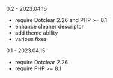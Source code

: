 0.2 - 2023.04.16
- require Dotclear 2.26 and PHP >= 8.1
- enhance cleaner descriptor
- add theme ability
- various fixes

0.1 - 2023.04.15
- require Dotclear 2.26
- require PHP >= 8.1